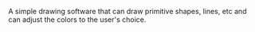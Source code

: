 A simple drawing software that can draw primitive shapes, lines, etc and can adjust the colors to the user's choice. 
